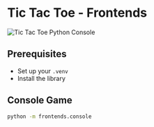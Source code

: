 # Tic Tac Toe - Frontends

![Tic Tac Toe Python Console](https://github.com/srslafazan/tic-tac-toe/assets/11346004/78dd6402-ca1a-4d1f-9d59-bf6dc33e51bb)

## Prerequisites

- Set up your `.venv`
- Install the library

## Console Game

```bash
python -m frontends.console
```


